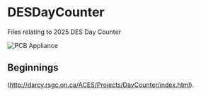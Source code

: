 # DESDayCounter
 Files relating to 2025 DES Day Counter

![PCB Appliance](http://darcy.rsgc.on.ca/ACES/Projects/DayCounter/images/Large7SegmentDisplay.jpg)

## Beginnings

(http://darcy.rsgc.on.ca/ACES/Projects/DayCounter/index.html).
